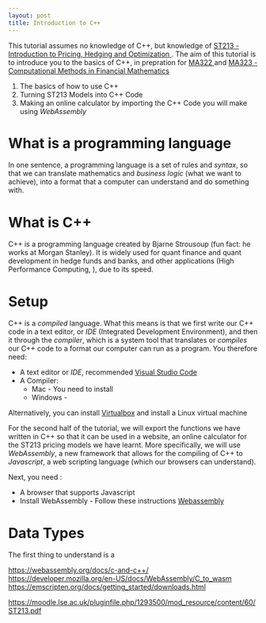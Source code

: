 ```yaml
---
layout: post
title: Introduction to C++
---
```


This tutorial assumes no knowledge of C++, but knowledge of <a href = 'http://www.lse.ac.uk/resources/calendar/courseGuides/ST/2018_ST213.htm'> ST213 - Introduction to Pricing, Hedging and Optimization </a>. The aim of this tutorial is to introduce you to the basics of C++, in prepration for <a href = 'http://www.lse.ac.uk/resources/calendar/courseGuides/MA/2019_MA332.htm'>MA322 </a> and <a href = 'http://www.lse.ac.uk/resources/calendar/courseGuides/MA/2019_MA323.htm'> MA323 - Computational Methods in Financial Mathematics </a>


1. The basics of how to use C++
2. Turning ST213 Models into C++ Code
2. Making an online calculator by importing the C++ Code you will make using _WebAssembly_

# What is a programming language

In one sentence, a programming language is a set of rules and _syntax_, so that we can translate mathematics and _business logic_ (what we want to achieve), into a format that a computer can understand and do something with.

# What is C++

C++ is a programming language created by Bjarne Strousoup (fun fact: he works at Morgan Stanley). It is widely used for quant finance and quant development in hedge funds and banks, and other applications (High Performance Computing, ), due to its speed.

# Setup
C++ is a _compiled_ language. What this means is that we first write our C++ code in a text editor, or _IDE_ (Integrated Development Environment), and then it through the _compiler_, which is a system tool that translates or _compiles_ our C++ code to a format our computer can run as a program. You therefore need:

+ A text editor or _IDE_, recommended [Visual Studio Code]()
+ A Compiler:  
	+ Mac - You need to install
	+ Windows - 

Alternatively, you can install [Virtualbox](https://www.virtualbox.org/wiki/Downloads) and install a Linux virtual machine

For the second half of the tutorial, we will export the functions we have written in C++ so that it can be used in a website, an online calculator for the ST213 pricing models we have learnt. More specifically, we will use _WebAssembly_, a new framework that allows for the compiling of C++ to _Javascript_, a web scripting language (which our browsers can understand).


Next, you need :

+ A browser that supports Javascript
+ Install WebAssembly - Follow these instructions [Webassembly](https://developer.mozilla.org/en-US/docs/WebAssembly/C_to_wasm)

# Data Types

The first thing to understand is a 

https://webassembly.org/docs/c-and-c++/
https://developer.mozilla.org/en-US/docs/WebAssembly/C_to_wasm
https://emscripten.org/docs/getting_started/downloads.html

https://moodle.lse.ac.uk/pluginfile.php/1293500/mod_resource/content/60/ST213.pdf